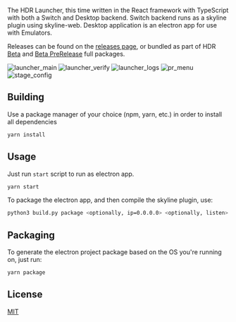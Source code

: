 The HDR Launcher, this time written in the React framework with TypeScript with both a Switch and Desktop backend.
Switch backend runs as a skyline plugin using skyline-web.
Desktop application is an electron app for use with Emulators.

Releases can be found on the [releases page](https://github.com/techyCoder81/hdr-launcher-react/releases), or bundled as part of HDR [Beta](https://github.com/HDR-Development/HDR-Releases/releases) and [Beta PreRelease](https://github.com/HDR-Development/HDR-Prereleases/releases) full packages.

![launcher_main](https://user-images.githubusercontent.com/42820193/205082618-e6fbaf05-cced-4625-bbfb-372536f5f2aa.png)
![launcher_verify](https://user-images.githubusercontent.com/42820193/205082615-de3591f8-5054-4d26-98ff-706afe0f1159.png)
![launcher_logs](https://user-images.githubusercontent.com/42820193/205082612-b96e96c0-a93d-4519-a9e6-940d51c95fd7.png)
![pr_menu](https://github.com/techyCoder81/hdr-launcher-react/assets/42820193/976f3af1-c1f3-42d0-a3fc-461efca22244)
![stage_config](https://github.com/techyCoder81/hdr-launcher-react/assets/42820193/9428ac6b-ad0f-4ebe-8348-48ea790a968e)



## Building

Use a package manager of your choice (npm, yarn, etc.) in order to install all dependencies

```bash
yarn install
```

## Usage

Just run `start` script to run as electron app.

```bash
yarn start
```
To package the electron app, and then compile the skyline plugin, use:
```bash
python3 build.py package <optionally, ip=0.0.0.0> <optionally, listen>
```

## Packaging

To generate the electron project package based on the OS you're running on, just run:

```bash
yarn package
```

## License

[MIT](https://choosealicense.com/licenses/mit/)
